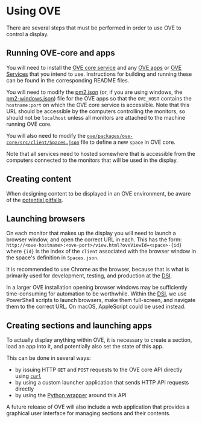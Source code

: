 # Using OVE

There are several steps that must be performed in order to use OVE to control a display.

## Running OVE-core and apps

You will need to install the [OVE core service](https://github.com/ove/ove) and any [OVE apps](https://github.com/ove/ove-apps) or [OVE Services](https://github.com/ove/ove-services) that you intend to use. Instructions for building and running these can be found in the corresponding README files.

You will need to modify the [pm2.json](https://github.com/ove/ove-apps/blob/master/pm2.json) (or, if you are using windows, the [pm2-windows.json](https://github.com/ove/ove-apps/blob/master/pm2-windows.json)) file for the OVE apps so that the ``OVE_HOST`` contains the  ``hostname:port`` on which the OVE core service is accessible. Note that this URL should be accessible by the computers controlling the monitors, so should not be ``localhost`` unless all monitors are attached to the machine running OVE core.

You will also need to modify the [``ove/packages/ove-core/src/client/Spaces.json``](https://github.com/ove/ove/blob/master/packages/ove-core/src/client/Spaces.json) file to define a new ``space`` in OVE core.

Note that all services need to hosted somewhere that is accessible from the computers connected to the monitors that will be used in the display.

## Creating content

When designing content to be displayed in an OVE environment, be aware of the [potential pitfalls](./PITFALLS.md).

## Launching browsers

On each monitor that makes up the display you will need to launch a browser window, and open the correct URL in each. This has the form: ``http://<ove-hostname>:<ove-port>/view.html?oveViewId=<space>-{id}``
where ``{id}`` is the index of the ``client`` associated with the browser window in the space's definition in ``Spaces.json``.

It is recommended to use Chrome as the browser, because that is what is primarily used for development, testing, and production at the [DSI](https://www.imperial.ac.uk/data-science/).

In a larger OVE installation opening browser windows may be sufficiently time-consuming for automation to be worthwhile.
Within the [DSI](https://www.imperial.ac.uk/data-science/), we use PowerShell scripts to launch browsers, make them full-screen, and navigate them to the correct URL.
On macOS, AppleScript could be used instead.

## Creating sections and launching apps

To actually display anything within OVE, it is necessary to create a section, load an app into it, and potentially also set the state of this app.

This can be done in several ways:

* by issuing HTTP ``GET`` and ``POST`` requests to the OVE core API directly using [``curl``](https://curl.haxx.se/docs/manpage.html)
* by using a custom launcher application that sends HTTP API requests directly
* by using the [Python wrapper](https://github.com/ove/ove-sdks) around this API

A future release of OVE will also include a web application that provides a graphical user interface for managing sections and their contents.
